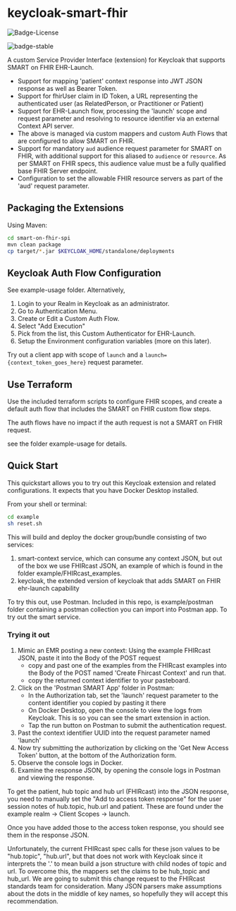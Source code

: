 # keycloak-smart-fhir

![Badge-License]

![badge-stable]


A custom Service Provider Interface (extension) for Keycloak that supports SMART on FHIR  EHR-Launch.

- Support for mapping 'patient' context response into JWT JSON response as well as Bearer Token.
- Support for fhirUser claim in ID Token, a URL representing the authenticated user (as RelatedPerson, or Practitioner or Patient)
- Support for EHR-Launch flow, processing the 'launch' scope and request parameter and resolving to resource identifier via an external Context API server.
- The above is managed via custom mappers and custom Auth Flows that are configured to allow SMART on FHIR.
- Support for mandatory ```aud``` audience request parameter for SMART on FHIR, with additional support for this aliased to ```audience``` or ```resource```. As per SMART on FHIR specs, this audience value must be a fully qualified base FHIR Server endpoint.
- Configuration to set the allowable FHIR resource servers as part of the 'aud' request parameter.

## Packaging the Extensions

Using Maven:

```bash
cd smart-on-fhir-spi
mvn clean package
cp target/*.jar $KEYCLOAK_HOME/standalone/deployments
```

## Keycloak Auth Flow Configuration

See example-usage folder. Alternatively,

1. Login to your Realm in Keycloak as an administrator.
2. Go to Authentication Menu.
3. Create or Edit a Custom Auth Flow.
4. Select "Add Execution"
5. Pick from the list, this Custom Authenticator for EHR-Launch.
6. Setup the Environment configuration variables (more on this later).



Try out a client app with scope of ```launch``` and a ```launch={context_token_goes_here}``` request parameter.

## Use Terraform

Use the included terraform scripts to configure FHIR scopes, and create a default auth flow
that includes the SMART on FHIR custom flow steps.

The auth flows have no impact if the auth request is not a SMART on FHIR request.

see the folder example-usage for details.

## Quick Start

This quickstart allows you to try out this Keycloak extension and related configurations. It expects that you have Docker Desktop installed.

From your shell or terminal:

```bash
cd example
sh reset.sh
```

This will build and deploy the docker group/bundle consisting of two services:

1. smart-context service, which can consume any context JSON, but out of the box we use FHIRcast JSON, an example of which is found
in the folder example/FHIRcast_examples.
2. keycloak, the extended version of keycloak that adds SMART on FHIR ehr-launch capability

To try this out, use Postman. Included in this repo, is example/postman folder containing a postman collection you can import into Postman app. To try out the smart service.

### Trying it out

1. Mimic an EMR posting a new context: Using the example FHIRcast JSON, paste it into the Body of the POST request
   - copy and past one of the examples from the FHIRcast examples into the Body of the POST named 'Create Fhircast Context' and run that.
   - copy the returned context identifier to your pasteboard.
2. Click on  the 'Postman SMART App' folder in Postman:
   - In the Authorization tab, set the 'launch' request parameter to the content identifier you copied by pasting it there
   - On Docker Desktop, open the console to view the logs from Keycloak. This is so you can see the smart extension in action.
   - Tap the run button on Postman to submit the authentication request.
3. Past the context identifier UUID into the request parameter named 'launch'
4. Now try submitting the authorization by clicking on the 'Get New Access Token' button, at the bottom of the Authorization form.
5. Observe the console logs in Docker.
6. Examine the response JSON, by opening the console logs in Postman and viewing the response.

To get the patient, hub topic and hub url (FHIRcast) into the JSON response, you need to manually set the "Add to access token response"
for the user session notes of hub.topic, hub.url and patient.  These are found under the example realm -> Client Scopes -> launch.

Once you have added those to the access token response, you should see them in the response JSON. 

Unfortunately, the current FHIRcast spec calls for these json values to be "hub.topic", "hub.url", but that does not work with
Keycloak since it interprets the '.' to mean build a json structure with child nodes of topic and url.  To overcome this, the
mappers set the claims to be hub_topic and hub_url. We are going to submit this change request to the FHIRcast standards team for 
consideration. Many JSON parsers make assumptions about the dots in the middle of key names, so hopefully they will accept this recommendation.

[Badge-License]: https://img.shields.io/badge/license-apache%202.0-60C060.svg
[badge-stable]: https://img.shields.io/badge/Lifecycle-Preview-97ca00?color=blue
